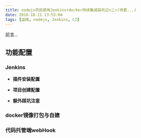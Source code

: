 ```yaml
---
title: nodejs项目使用Jenkins+docker持续集成踩坑记<二>(待更...)
date: 2016-10-11 13:53:04
tags: [运维, nodejs, Jenkins, CI]
---
```


前言...

## 功能配置

### Jenkins

* **插件安装配置**

* **项目创建配置**

* **额外踩坑注意**

### docker镜像打包与自建

### 代码托管端webHook
